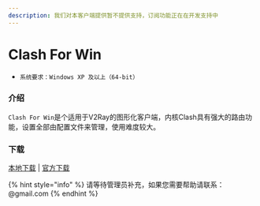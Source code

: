 ```yaml
---
description: 我们对本客户端提供暂不提供支持，订阅功能正在在开发支持中
---
```


# Clash For Win

* `系统要求：Windows XP 及以上（64-bit）`

### 介绍

`Clash For Win`是个适用于V2Ray的图形化客户端，内核Clash具有强大的路由功能，设置全部由配置文件来管理，使用难度较大。

### 下载

[本地下载](https://bmxcloud.cc/dl.php?type=d&id=11) \| [官方下载](https://github.com/Fndroid/clash_for_windows_pkg/releases/download/0.5.8/Clash.for.Windows-0.5.8-win.zip)

{% hint style="info" %}
请等待管理员补充，如果您需要帮助请联系：@gmail.com
{% endhint %}

